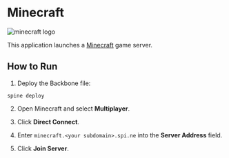 Minecraft
=========
![minecraft logo](https://upload.wikimedia.org/wikipedia/en/3/32/Minecraft_logo.svg)

This application launches a [Minecraft](https://minecraft.net/) game server.

How to Run
----------

1. Deploy the Backbone file:

```
spine deploy
```

2. Open Minecraft and select **Multiplayer**.

3. Click **Direct Connect**.

4. Enter ```minecraft.<your subdomain>.spi.ne``` into the **Server Address** field.

5. Click **Join Server**.
